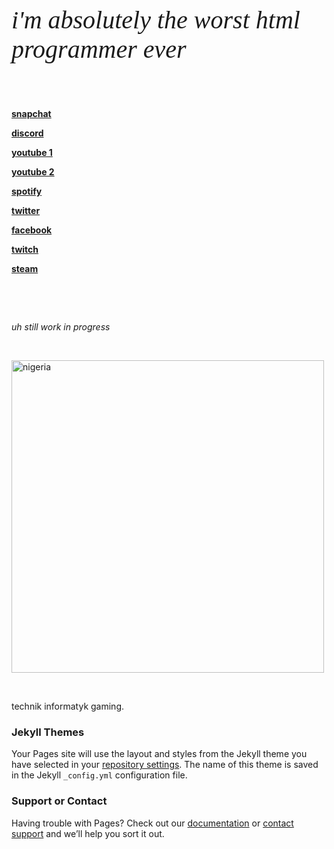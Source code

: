 <p style = "font-family:georgia,garamond,serif;font-size:40px;font-style:italic;">
i'm absolutely the worst html programmer ever





<p>&nbsp;</p>
<strong><p><a title="snapchat" href="https://bit.ly/gosiewilsnapchat">snapchat</a></p>
<p><a title="discord" href="https://bit.ly/gosiewildiscord">discord</a></p>
<p><a title="youtube1" href="https://bit.ly/gosiewilyoutube1">youtube 1</a></p>
<p><a title="youtube 2" href="https://bit.ly/gosiewilyoutube2">youtube 2</a></p>
<p><a title="spotify" href="https://bit.ly/gosiewilspotify">spotify</a></p>
<p><a title="twitter" href="https://bit.ly/gosiewiltwitter">twitter</a></p>
<p><a title="facebook" href="https://bit.ly/gosiewilfacebook">facebook</a></p>
<p><a title="twitch" href="https://bit.ly/gosiewiltwitch">twitch</a></p>
<p><a title="steam" href="https://bit.ly/gosiewilsteam">steam</a></p></strong>
<p>&nbsp;</p>
<p>&nbsp;</p>
<style>
body {
  background-image: url('https://i.ibb.co/hfzN0v2/Untitled.jpg');
  background-repeat: no-repeat;
  background-attachment: fixed;
  background-size: cover;
 }
</style>
<em>
<p>uh still work in progress</p></em>
<p>&nbsp;</p>
<img src="https://images-ext-2.discordapp.net/external/IHp6fX2cI4hWF4IGBSL82olXOKHoL3MregfzxNmzmK4/https/media.discordapp.net/attachments/828711377073602570/843199210408116306/caption.gif" alt="nigeria"  width="500" />
<p>&nbsp;</p>
technik informatyk gaming.

### Jekyll Themes

Your Pages site will use the layout and styles from the Jekyll theme you have selected in your [repository settings](https://github.com/xGosiewilz211/xGosiewilz211.github.io/settings/pages). The name of this theme is saved in the Jekyll `_config.yml` configuration file.

### Support or Contact

Having trouble with Pages? Check out our [documentation](https://docs.github.com/categories/github-pages-basics/) or [contact support](https://support.github.com/contact) and we’ll help you sort it out.
